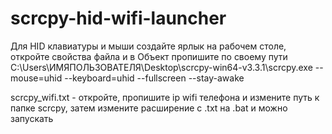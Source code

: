 # scrcpy-hid-wifi-launcher
Для HID клавиатуры и мыши создайте ярлык на рабочем столе, откройте свойства файла и в Объект пропишите по своему пути C:\Users\ИМЯПОЛЬЗОВАТЕЛЯ\Desktop\scrcpy-win64-v3.3.1\scrcpy.exe --mouse=uhid --keyboard=uhid --fullscreen --stay-awake 

scrcpy_wifi.txt - откройте, пропишите ip wifi телефона и измените путь к папке scrcpy, затем измените расширение с .txt на .bat и можно запускать
